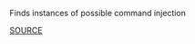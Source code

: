 Finds instances of possible command injection


[SOURCE](http://brakemanscanner.org/docs/warning_types/remote_code_execution/)